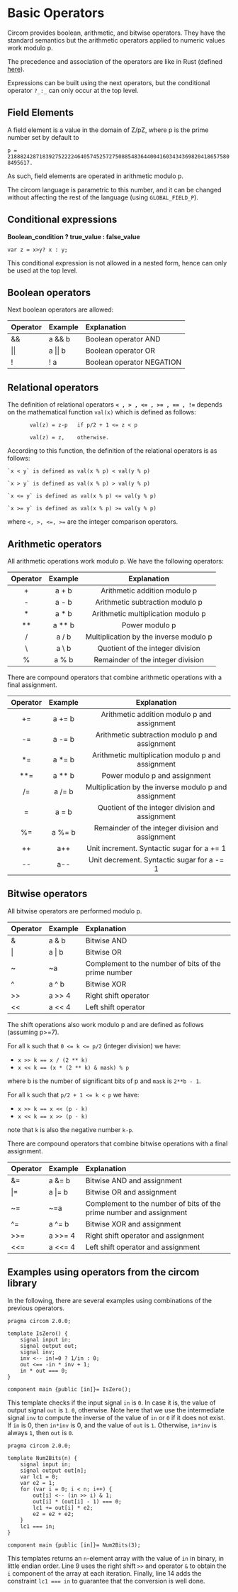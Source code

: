 # Basic Operators

Circom provides boolean, arithmetic, and bitwise operators. They have the standard semantics but the arithmetic operators applied to numeric values work modulo p. 

The precedence and association of the operators are like in Rust (defined [here](https://doc.rust-lang.org/1.22.1/reference/expressions/operator-expr.html#operator-precedence)).

Expressions can be built using the next operators, but the conditional operator `?_:_` can only occur at the top level. 

## Field Elements

A field element is a value in the domain of Z/pZ, where p is the prime number set by default to 

`p = 21888242871839275222246405745257275088548364400416034343698204186575808495617.`

As such, field elements are operated in arithmetic modulo p.

The circom language is parametric to this number, and it can be changed without affecting the rest of the language (using `GLOBAL_FIELD_P`).

## Conditional expressions

**Boolean\_condition ? true\_value : false\_value**

```text
var z = x>y? x : y;
```

This conditional expression is not allowed in a nested form, hence can only be used at the top level.  


## Boolean operators

Next boolean operators are allowed:

| Operator | Example | Explanation |
| :--- | :--- | :--- |
| && | a && b | Boolean operator AND |
| \|\| | a \|\| b | Boolean operator OR |
| ! | ! a | Boolean operator NEGATION |

## Relational operators

The definition of relational operators **`< , > , <= , >= , == , !=`**  depends on the mathematical function `val(x)` which is defined as follows:         

           val(z) = z-p   if p/2 + 1 <= z < p

           val(z) = z,    otherwise.

According to this function, the definition of the relational operators is as follows:

    `x < y` is defined as val(x % p) < val(y % p)  

    `x > y` is defined as val(x % p) > val(y % p)  

    `x <= y` is defined as val(x % p) <= val(y % p)  

    `x >= y` is defined as val(x % p) >= val(y % p)   

where `<, >, <=, >=` are the integer comparison operators.



## Arithmetic operators

All arithmetic operations work modulo p. We have the following operators:

| Operator | Example | Explanation |
| :---: | :---: | :---: |
| + | a + b | Arithmetic addition modulo p |
| - | a - b | Arithmetic subtraction modulo p |
| \* | a \* b | Arithmetic multiplication modulo p |
| \*\* | a \*\* b | Power modulo p |
| / | a / b | Multiplication by the inverse modulo p |
| \ | a \ b | Quotient of the integer division |
| % | a % b | Remainder of the integer division |

There are compound operators that combine arithmetic operations with a final assignment.

| Operator | Example | Explanation |
| :---: | :---: | :---: |
| += | a += b | Arithmetic addition modulo p and assignment |
| -= | a -= b | Arithmetic subtraction modulo p and assignment |
| \*= | a \*= b | Arithmetic multiplication modulo p and assignment |
| \*\*= | a \*\* b | Power modulo p and assignment |
| /= | a /= b | Multiplication by the inverse modulo p and assignment |
| \= | a \= b | Quotient of the integer division and assignment |
| %= | a %= b | Remainder of the integer division and assignment  |
| ++ | a++ | Unit increment. Syntactic sugar for a += 1 |
| -- | a-- | Unit decrement. Syntactic sugar for a -= 1 |

## Bitwise operators

All bitwise operators are performed modulo p.

| Operator | Example | Explanation |
| :--- | :--- | :--- |
| & | a & b | Bitwise AND |
| \| | a \| b | Bitwise OR |
| ~ | ~a | Complement to the number of bits of the prime number |
| ^ | a ^ b | Bitwise XOR |
| &gt;&gt; | a &gt;&gt; 4 | Right shift operator |
| &lt;&lt; | a &lt;&lt; 4 | Left shift operator |

The shift operations also work modulo p and are defined as follows (assuming p&gt;=7). 

For all `k` such that `0 <= k <= p/2` (integer division) we have:

* `x >> k == x / (2 ** k)` 
* `x << k == (x * (2 ** k) & mask) % p`

where b is the number of significant bits of p and `mask` is `2**b - 1`.

For all `k` such that `p/2 + 1 <= k < p` we have:

* `x >> k == x << (p - k)`
* `x << k == x >> (p - k)`

note that `k` is also the negative number `k-p`.

There are compound operators that combine bitwise operations with a final assignment.

| Operator | Example | Explanation |
| :--- | :--- | :--- |
| &= | a &= b | Bitwise AND and assignment |
| \|= | a \|= b | Bitwise OR and assignment |
| ~= | ~=a | Complement to the number of bits of the prime number and assignment |
| ^= | a ^= b | Bitwise XOR and assignment |
| &gt;&gt;= | a &gt;&gt;= 4 | Right shift operator and assignment |
| &lt;&lt;= | a &lt;&lt;= 4 | Left shift operator and assignment |

## Examples using operators from the circom library

In the following, there are several examples using combinations of the previous operators.

```text
pragma circom 2.0.0;

template IsZero() {
    signal input in;
    signal output out;
    signal inv;
    inv <-- in!=0 ? 1/in : 0;
    out <== -in * inv + 1;
    in * out === 0;
}

component main {public [in]}= IsZero();
```

This template checks if the input signal `in` is `0`. In case it is, the value of output signal `out` is `1`. `0`, otherwise. Note here that we use the intermediate signal `inv` to compute the inverse of the value of `in` or `0` if it does not exist. If `in` is 0, then `in*inv` is 0, and the value of `out` is `1`. Otherwise, `in*inv` is always `1`, then `out` is `0`.

```text
pragma circom 2.0.0;

template Num2Bits(n) {
    signal input in;
    signal output out[n];
    var lc1 = 0;
    var e2 = 1;
    for (var i = 0; i < n; i++) {
        out[i] <-- (in >> i) & 1;
        out[i] * (out[i] - 1) === 0;
        lc1 += out[i] * e2;
        e2 = e2 + e2;
    }
    lc1 === in;
}

component main {public [in]}= Num2Bits(3);
```

This templates returns an `n`-element array with the value of `in` in binary, in little endian order. Line 9 uses the right shift `>>` and operator `&` to obtain the `i` component of the array at each iteration. Finally, line 14 adds the constraint `lc1 === in` to guarantee  that the conversion is well done.
